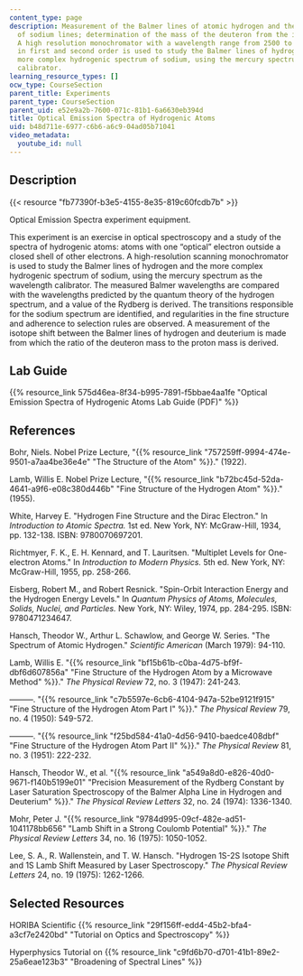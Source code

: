 ```yaml
---
content_type: page
description: Measurement of the Balmer lines of atomic hydrogen and the fine structure
  of sodium lines; determination of the mass of the deuteron from the isotope shift.
  A high resolution monochromator with a wavelength range from 2500 to 15,000 angstroms
  in first and second order is used to study the Balmer lines of hydrogen and the
  more complex hydrogenic spectrum of sodium, using the mercury spectrum as the wavelength
  calibrator.
learning_resource_types: []
ocw_type: CourseSection
parent_title: Experiments
parent_type: CourseSection
parent_uid: e52e9a2b-7600-071c-81b1-6a6630eb394d
title: Optical Emission Spectra of Hydrogenic Atoms
uid: b48d711e-6977-c6b6-a6c9-04ad05b71041
video_metadata:
  youtube_id: null
---
```


Description
-----------

{{< resource "fb77390f-b3e5-4155-8e35-819c60fcdb7b" >}}

Optical Emission Spectra experiment equipment.

This experiment is an exercise in optical spectroscopy and a study of the spectra of hydrogenic atoms: atoms with one “optical” electron outside a closed shell of other electrons. A high-resolution scanning monochromator is used to study the Balmer lines of hydrogen and the more complex hydrogenic spectrum of sodium, using the mercury spectrum as the wavelength calibrator. The measured Balmer wavelengths are compared with the wavelengths predicted by the quantum theory of the hydrogen spectrum, and a value of the Rydberg is derived. The transitions responsible for the sodium spectrum are identified, and regularities in the fine structure and adherence to selection rules are observed. A measurement of the isotope shift between the Balmer lines of hydrogen and deuterium is made from which the ratio of the deuteron mass to the proton mass is derived.

Lab Guide
---------

{{% resource_link 575d46ea-8f34-b995-7891-f5bbae4aa1fe "Optical Emission Spectra of Hydrogenic Atoms Lab Guide (PDF)" %}}

References
----------

Bohr, Niels. Nobel Prize Lecture, "{{% resource_link "757259ff-9994-474e-9501-a7aa4be36e4e" "The Structure of the Atom" %}}." (1922).

Lamb, Willis E. Nobel Prize Lecture, "{{% resource_link "b72bc45d-52da-4641-a9f6-e08c380d446b" "Fine Structure of the Hydrogen Atom" %}}." (1955).

White, Harvey E. "Hydrogen Fine Structure and the Dirac Electron." In _Introduction to Atomic Spectra._ 1st ed. New York, NY: McGraw-Hill, 1934, pp. 132-138. ISBN: 9780070697201.

Richtmyer, F. K., E. H. Kennard, and T. Lauritsen. "Multiplet Levels for One-electron Atoms." In _Introduction to Modern Physics._ 5th ed. New York, NY: McGraw-Hill, 1955, pp. 258-266.

Eisberg, Robert M., and Robert Resnick. "Spin-Orbit Interaction Energy and the Hydrogen Energy Levels." In _Quantum Physics of Atoms, Molecules, Solids, Nuclei, and Particles._ New York, NY: Wiley, 1974, pp. 284-295. ISBN: 9780471234647.

Hansch, Theodor W., Arthur L. Schawlow, and George W. Series. "The Spectrum of Atomic Hydrogen." _Scientific American_ (March 1979): 94-110.

Lamb, Willis E. "{{% resource_link "bf15b61b-c0ba-4d75-bf9f-dbf6d607856a" "Fine Structure of the Hydrogen Atom by a Microwave Method" %}}." _The Physical Review_ 72, no. 3 (1947): 241-243.

———. "{{% resource_link "c7b5597e-6cb6-4104-947a-52be9121f915" "Fine Structure of the Hydrogen Atom Part I" %}}." _The Physical Review_ 79, no. 4 (1950): 549-572.

———. "{{% resource_link "f25bd584-41a0-4d56-9410-baedce408dbf" "Fine Structure of the Hydrogen Atom Part II" %}}." _The Physical Review_ 81, no. 3 (1951): 222-232.

Hansch, Theodor W., et al. "{{% resource_link "a549a8d0-e826-40d0-9671-f140b5199e01" "Precision Measurement of the Rydberg Constant by Laser Saturation Spectroscopy of the Balmer Alpha Line in Hydrogen and Deuterium" %}}." _The Physical Review Letters_ 32, no. 24 (1974): 1336-1340.

Mohr, Peter J. "{{% resource_link "9784d995-09cf-482e-ad51-1041178bb656" "Lamb Shift in a Strong Coulomb Potential" %}}." _The Physical Review Letters_ 34, no. 16 (1975): 1050-1052.

Lee, S. A., R. Wallenstein, and T. W. Hansch. "Hydrogen 1S-2S Isotope Shift and 1S Lamb Shift Measured by Laser Spectroscopy." _The Physical Review Letters_ 24, no. 19 (1975): 1262-1266.

Selected Resources
------------------

HORIBA Scientific {{% resource_link "29f156ff-edd4-45b2-bfa4-a3cf7e2420bd" "Tutorial on Optics and Spectroscopy" %}}

Hyperphysics Tutorial on {{% resource_link "c9fd6b70-d701-41b1-89e2-25a6eae123b3" "Broadening of Spectral Lines" %}}